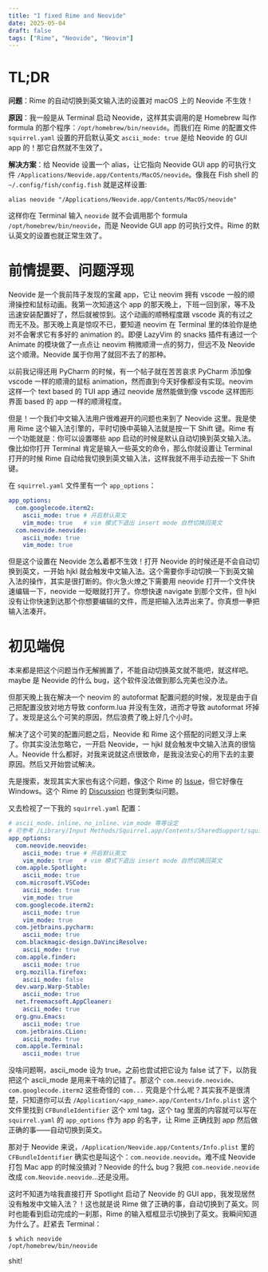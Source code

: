 ```yaml
---
title: "I fixed Rime and Neovide"
date: 2025-05-04
draft: false
tags: ["Rime", "Neovide", "Neovim"]
---
```


# TL;DR

**问题**：Rime 的自动切换到英文输入法的设置对 macOS 上的 Neovide 不生效！

**原因**：我一般是从 Terminal 启动 Neovide，这样其实调用的是 Homebrew 叫作 formula 的那个程序：`/opt/homebrew/bin/neovide`。而我们在 Rime 的配置文件 `squirrel.yaml` 设置的开启默认英文 `ascii_mode: true` 是给 Neovide 的 GUI app 的！那它自然就不生效了。

**解决方案**：给 Neovide 设置一个 alias，让它指向 Neovide GUI app 的可执行文件 `/Applications/Neovide.app/Contents/MacOS/neovide`。像我在 Fish shell 的 `~/.config/fish/config.fish` 就是这样设置:

```shell
alias neovide "/Applications/Neovide.app/Contents/MacOS/neovide"
```

这样你在 Terminal 输入 `neovide` 就不会调用那个 formula `/opt/homebrew/bin/neovide`，而是 Neovide GUI app 的可执行文件。Rime 的默认英文的设置也就正常生效了。

# 前情提要、问题浮现

Neovide 是一个我前阵子发现的宝藏 app，它让 neovim 拥有 vscode 一般的顺滑操控和鼠标动画。我第一次知道这个 app 的那天晚上，下班一回到家，等不及迅速安装配置好了，然后就被惊到。这个动画的顺畅程度跟 vscode 真的有过之而无不及。那天晚上真是惊叹不已，要知道 neovim 在 Terminal 里的体验你是绝对不会奢求它有多好的 animation 的。即便 LazyVim 的 snacks 插件有通过一个 Animate 的模块做了一点点让 neovim 稍微顺滑一点的努力，但远不及 Neovide 这个顺滑。Neovide 属于你用了就回不去了的那种。

以前我记得还用 PyCharm 的时候，有一个帖子就在苦苦哀求 PyCharm 添加像 vscode 一样的顺滑的鼠标 animation，然而直到今天好像都没有实现。neovim 这样一个 text based 的 TUI app 通过 neovide 居然能做到像 vscode 这样图形界面 based 的 app 一样的顺滑程度。

但是！一个我们中文输入法用户很难避开的问题也来到了 Neovide 这里。我是使用 Rime 这个输入法引擎的，平时切换中英输入法就是按一下 Shift 键。Rime 有一个功能就是：你可以设置哪些 app 启动的时候是默认自动切换到英文输入法。像比如你打开 Terminal 肯定是输入一些英文的命令，那么你就设置让 Terminal 打开的时候 Rime 自动给我切换到英文输入法，这样我就不用手动去按一下 Shift 键。

在 `squirrel.yaml` 文件里有一个 `app_options`：

```yaml
app_options:
  com.googlecode.iterm2:
    ascii_mode: true # 开启默认英文
    vim_mode: true   # vim 模式下退出 insert mode 自然切换回英文
  com.neovide.neovide:
    ascii_mode: true
    vim_mode: true
```

但是这个设置在 Neovide 怎么着都不生效！打开 Neovide 的时候还是不会自动切换到英文，一开始 hjkl 就会触发中文输入法。这个需要你手动切换一下到英文输入法的操作，其实是很打断的。你火急火燎之下需要用 neovide 打开一个文件快速编辑一下，neovide 一眨眼就打开了。你想快速 navigate 到那个文件，但 hjkl 没有让你快速到达那个你想要编辑的文件，而是把输入法弄出来了。你真想一拳把输入法凑开。

# 初见端倪

本来都是把这个问题当作无解搁置了，不能自动切换英文就不能吧，就这样吧。maybe 是 Neovide 的什么 bug，这个软件没法做到那么完美也没办法。

但那天晚上我在解决一个 neovim 的 autoformat 配置问题的时候，发现是由于自己把配置没放对地方导致 conform.lua 并没有生效，进而才导致 autoformat 坏掉了。发现是这么个可笑的原因，然后浪费了晚上好几个小时。

解决了这个可笑的配置问题之后，Neovide 和 Rime 这个搭配的问题又浮上来了。你其实没法忽略它，一开启 Neovide，一 hjkl 就会触发中文输入法真的很恼人。Neovide 什么都好，对我来说就这点很致命，是我没法安心的用下去的主要原因。然后又开始尝试解决。

先是搜索，发现其实大家也有这个问题，像这个 Rime 的 [Issue](https://github.com/rime/home/issues/1537)，但它好像在 Windows。这个 Rime 的 [Discussion](https://github.com/rime/home/discussions/1283) 也提到类似问题。

又去检视了一下我的 `squirrel.yaml` 配置：

```yaml
# ascii_mode、inline、no_inline、vim_mode 等等设定
# 可参考 /Library/Input Methods/Squirrel.app/Contents/SharedSupport/squirrel.yaml
app_options:
  com.neovide.neovide:
    ascii_mode: true # 开启默认英文
    vim_mode: true   # vim 模式下退出 insert mode 自然切换回英文
  com.apple.Spotlight:
    ascii_mode: true
  com.microsoft.VSCode:
    ascii_mode: true
    vim_mode: true
  com.googlecode.iterm2:
    ascii_mode: true
    vim_mode: true
  com.jetbrains.pycharm:
    ascii_mode: true
  com.blackmagic-design.DaVinciResolve:
    ascii_mode: true
  com.apple.finder:
    ascii_mode: true
  org.mozilla.firefox:
    ascii_mode: false
  dev.warp.Warp-Stable:
    ascii_mode: true
  net.freemacsoft.AppCleaner:
    ascii_mode: true
  org.gnu.Emacs:
    ascii_mode: true
  com.jetbrains.CLion:
    ascii_mode: true
  com.apple.Terminal:
    ascii_mode: true
```

没啥问题啊，ascii_mode 设为 true。之前也尝试把它设为 false 试了下，以防我把这个 ascii_mode 是用来干啥的记错了。那这个 `com.neovide.neovide`、`com.googlecode.iterm2` 这些奇怪的 `com...` 究竟是个什么呢？其实我不是很清楚，只知道你可以去 `/Application/<app_name>.app/Contents/Info.plist` 这个文件里找到 `CFBundleIdentifier` 这个 xml tag，这个 tag 里面的内容就可以写在 `squirrel.yaml` 的 `app_options` 作为 app 的名字，让 Rime 正确找到 app 然后做正确的事——自动切换到英文。

那对于 Neovide 来说，`/Application/Neovide.app/Contents/Info.plist` 里的 `CFBundleIdentifier` 确实也是叫这个：`com.neovide.neovide`。难不成 Neovide 打包 Mac app 的时候没搞对？Neovide 的什么 bug？我把 `com.neovide.neovide` 改成 `com.Neovide.neovide`...还是没用。

这时不知道为啥我直接打开 Spotlight 启动了 Neovide 的 GUI app，我发现居然没有触发中文输入法？！这也就是说 Rime 做了正确的事，自动切换到了英文。同时也能看到启动完成的一刹那，Rime 的输入框框显示切换到了英文。我瞬间知道为什么了。赶紧去 Terminal：

```fish
$ which neovide
/opt/homebrew/bin/neovide
```

shit!
